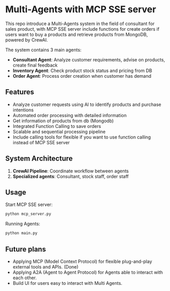 # Multi-Agents with MCP SSE server
This repo introduce a Multi-Agents system in the field of consultant for sales product, with MCP SSE server include functions for create orders if users want to buy a products and retrieve products from MongoDB, powered by CrewAI.

The system contains 3 main agents:
- **Consultant Agent**: Analyze customer requirements, advise on products, create final feedback
- **Inventory Agent**: Check product stock status and pricing from DB
- **Order Agent**: Process order creation when customer has demand

## Features
- Analyze customer requests using AI to identify products and purchase intentions
- Automated order processing with detailed information
- Get information of products from db (Mongodb)
- Integrated Function Calling to save orders
- Scalable and sequential processing pipeline
- Include calling tools for flexible if you want to use function calling instead of MCP SSE server

## System Architecture
1. **CrewAI Pipeline**: Coordinate workflow between agents
2. **Specialized agents**: Consultant, stock staff, order staff

## Usage
Start MCP SSE server:
```python
python mcp_server.py
```

Running Agents:
```python
python main.py
```

## Future plans
- Applying MCP (Model Context Protocol) for flexible plug-and-play external tools and APIs. (Done)
- Applying A2A (Agent to Agent Protocol) for Agents able to interact with each other.
- Build UI for users easy to interact with Multi Agents.